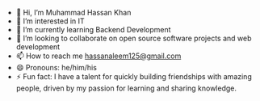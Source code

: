 - 👋 Hi, I’m Muhammad Hassan Khan
- 👀 I’m interested in IT
- 🌱 I’m currently learning Backend Development
- 💞️ I’m looking to collaborate on open source software projects and web development  
- 📫 How to reach me hassanaleem125@gmail.com
- 😄 Pronouns: he/him/his
- ⚡ Fun fact: I have a talent for quickly building friendships with amazing people, driven by my passion for learning and sharing knowledge.


<!---
MuhammadHassan-Khan/Welcome to MuhammadHassan-Khan's GitHub profile! This special repository contains the `README.md` file that introduces my projects, interests, and more. Click the Preview link to explore and learn more about my work.

--->
